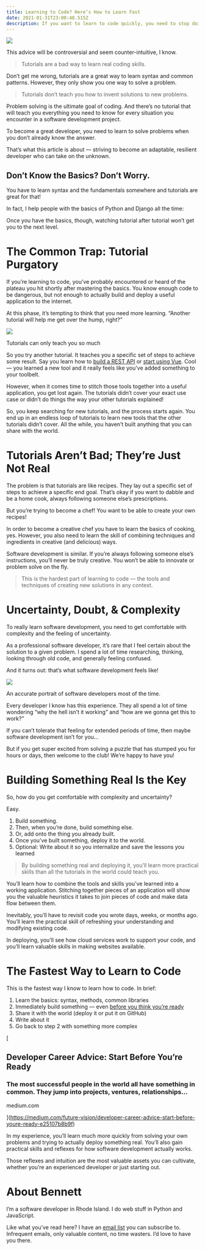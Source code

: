 ```yaml
---
title: Learning to Code? Here’s How to Learn Fast
date: 2021-01-31T23:00:48.515Z
description: If you want to learn to code quickly, you need to stop doing tutorials as soon as possible.
---
```




[](https://medium.com/m/signin?actionUrl=https%3A%2F%2Fmedium.com%2F_%2Fbookmark%2Fp%2F309023854495&operation=register&redirect=https%3A%2F%2Flevelup.gitconnected.com%2Flearning-to-code-heres-how-to-learn-fast-309023854495&source=post_actions_header--------------------------bookmark_preview-----------)

![](https://miro.medium.com/max/600/1*3rviZFQ-kvy1MwevrQ6r6Q.png?q=20)



This advice will be controversial and seem counter-intuitive, I know.

> Tutorials are a bad way to learn real coding skills.

Don’t get me wrong, tutorials are a great way to learn syntax and common patterns. However, they only show you one way to solve a problem.

> Tutorials don’t teach you how to invent solutions to new problems.

Problem solving is the ultimate goal of coding. And there’s no tutorial that will teach you everything you need to know for every situation you encounter in a software development project.

To become a great developer, you need to learn to solve problems when you don’t already know the answer.

That’s what this article is about — striving to become an adaptable, resilient developer who can take on the unknown.

## Don’t Know the Basics? Don’t Worry.

You have to learn syntax and the fundamentals somewhere and tutorials are great for that!

In fact, I help people with the basics of Python and Django all the time:

Once you have the basics, though, watching tutorial after tutorial won’t get you to the next level.

# The Common Trap: Tutorial Purgatory

If you’re learning to code, you’ve probably encountered or heard of the plateau you hit shortly after mastering the basics. You know enough code to be dangerous, but not enough to actually build and deploy a useful application to the internet.

At this phase, it’s tempting to think that you need more learning. “Another tutorial will help me get over the hump, right?”

![](https://miro.medium.com/max/600/1*Unan4_1RT1tsEJNk6xhGjA.jpeg?q=20)



Tutorials can only teach you so much

So you try another tutorial. It teaches you a specific set of steps to achieve some result. Say you learn how to [build a REST API](https://medium.com/swlh/build-your-first-rest-api-with-django-rest-framework-e394e39a482c) or [start using Vue](/vue-django-getting-started-88d3f4c2ba62). Cool — you learned a new tool and it really feels like you’ve added something to your toolbelt.

However, when it comes time to stitch those tools together into a useful application, you get lost again. The tutorials didn’t cover your exact use case or didn’t do things the way your other tutorials explained!

So, you keep searching for new tutorials, and the process starts again. You end up in an endless loop of tutorials to learn new tools that the other tutorials didn’t cover. All the while, you haven’t built anything that you can share with the world.

# Tutorials Aren’t Bad; They’re Just Not Real

The problem is that tutorials are like recipes. They lay out a specific set of steps to achieve a specific end goal. That’s okay if you want to dabble and be a home cook, always following someone else’s prescriptions.

But you’re trying to become a chef! You want to be able to create your own recipes!

In order to become a creative chef you have to learn the basics of cooking, yes. However, you also need to learn the skill of combining techniques and ingredients in creative (and delicious) ways.

Software development is similar. If you’re always following someone else’s instructions, you’ll never be truly creative. You won’t be able to innovate or problem solve on the fly.

> This is the hardest part of learning to code — the tools and techniques of creating new solutions in any context.

# Uncertainty, Doubt, & Complexity

To really learn software development, you need to get comfortable with complexity and the feeling of uncertainty.

As a professional software developer, it’s rare that I feel certain about the solution to a given problem. I spend a lot of time researching, thinking, looking through old code, and generally feeling confused.

And it turns out: that’s what software development feels like!

![](https://miro.medium.com/max/600/1*YZ1NClEX0IhGn_k2cwF-YQ.jpeg?q=20)



An accurate portrait of software developers most of the time.

Every developer I know has this experience. They all spend a lot of time wondering “why the hell isn’t it working” and “how are we gonna get this to work?”

If you can’t tolerate that feeling for extended periods of time, then maybe software development isn’t for you…

But if you get super excited from solving a puzzle that has stumped you for hours or days, then welcome to the club! We’re happy to have you!

# Building Something Real Is the Key

So, how do you get comfortable with complexity and uncertainty?

Easy.

1.  Build something.
2.  Then, when you’re done, build something else.
3.  Or, add onto the thing you already built.
4.  Once you’ve built something, deploy it to the world.
5.  Optional: Write about it so you internalize and save the lessons you learned

> By building something real and deploying it, you’ll learn more practical skills than all the tutorials in the world could teach you.

You’ll learn how to combine the tools and skills you’ve learned into a working application. Stitching together pieces of an application will show you the valuable heuristics it takes to join pieces of code and make data flow between them.

Inevitably, you’ll have to revisit code you wrote days, weeks, or months ago. You’ll learn the practical skill of refreshing your understanding and modifying existing code.

In deploying, you’ll see how cloud services work to support your code, and you’ll learn valuable skills in making websites available.

# The Fastest Way to Learn to Code

This is the fastest way I know to learn how to code. In brief:

1.  Learn the basics: syntax, methods, common libraries
2.  Immediately build something — even [before you think you’re ready](https://medium.com/future-vision/developer-career-advice-start-before-youre-ready-e25107b8b9f)
3.  Share it with the world (deploy it or put it on GitHub)
4.  Write about it
5.  Go back to step 2 with something more complex

[

## Developer Career Advice: Start Before You’re Ready

### The most successful people in the world all have something in common. They jump into projects, ventures, relationships…

medium.com



](https://medium.com/future-vision/developer-career-advice-start-before-youre-ready-e25107b8b9f)

In my experience, you’ll learn much more quickly from solving your own problems and trying to actually deploy something real. You’ll also gain practical skills and reflexes for how software development actually works.

Those reflexes and intuition are the most valuable assets you can cultivate, whether you’re an experienced developer or just starting out.

# About Bennett

I’m a software developer in Rhode Island. I do web stuff in Python and JavaScript.

Like what you’ve read here? I have an [email list](https://mailchi.mp/2e671faffc04/bennett-medium) you can subscribe to. Infrequent emails, only valuable content, no time wasters. I’d love to have you there.